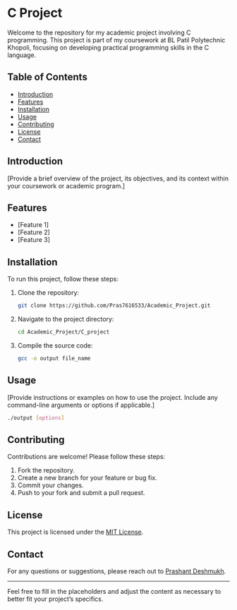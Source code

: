 # C Project

Welcome to the repository for my academic project involving C programming. This project is part of my coursework at BL Patil Polytechnic Khopoli, focusing on developing practical programming skills in the C language.

## Table of Contents

- [Introduction](#introduction)
- [Features](#features)
- [Installation](#installation)
- [Usage](#usage)
- [Contributing](#contributing)
- [License](#license)
- [Contact](#contact)

## Introduction

[Provide a brief overview of the project, its objectives, and its context within your coursework or academic program.]

## Features

- [Feature 1]
- [Feature 2]
- [Feature 3]

## Installation

To run this project, follow these steps:

1. Clone the repository:
   ```bash
   git clone https://github.com/Pras7616533/Academic_Project.git
   ```
2. Navigate to the project directory:
   ```bash
   cd Academic_Project/C_project
   ```
3. Compile the source code:
   ```bash
   gcc -o output file_name
   ```

## Usage

[Provide instructions or examples on how to use the project. Include any command-line arguments or options if applicable.]

```bash
./output [options]
```

## Contributing

Contributions are welcome! Please follow these steps:

1. Fork the repository.
2. Create a new branch for your feature or bug fix.
3. Commit your changes.
4. Push to your fork and submit a pull request.

## License

This project is licensed under the [MIT License](LICENSE).

## Contact

For any questions or suggestions, please reach out to [Prashant Deshmukh](mailto:prashdesh555@gmail.com).

---

Feel free to fill in the placeholders and adjust the content as necessary to better fit your project’s specifics.
